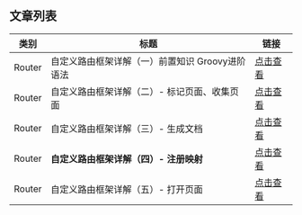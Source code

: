## 文章列表

| 类别 | 标题 | 链接 |
| --- | --- | --- |
| Router | 自定义路由框架详解（一）前置知识 Groovy进阶语法 | [点击查看](https://github.com/LiYaokun97/writing/blob/master/router/router1.md) |
| Router | 自定义路由框架详解（二）- 标记页面、收集页面 | [点击查看](https://github.com/LiYaokun97/writing/blob/master/router/router2.md) |
| Router | 自定义路由框架详解（三）- 生成文档 | [点击查看](https://github.com/LiYaokun97/writing/blob/master/router/router3.md) |
| Router | **自定义路由框架详解（四）- 注册映射** | [点击查看](https://github.com/LiYaokun97/writing/blob/master/router/router4.md) |
| Router | 自定义路由框架详解（五）- 打开页面 | [点击查看](https://github.com/LiYaokun97/writing/blob/master/router/router5.md) |
